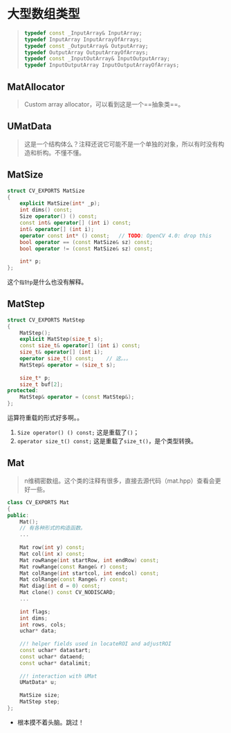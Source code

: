 # 大型数组类型

> ```c++
> typedef const _InputArray& InputArray;
> typedef InputArray InputArrayOfArrays;
> typedef const _OutputArray& OutputArray;
> typedef OutputArray OutputArrayOfArrays;
> typedef const _InputOutArray& InputOutputArray;
> typedef InputOutputArray InputOutputArrayOfArrays;
> ```

## MatAllocator

> Custom array allocator，可以看到这是一个==抽象类==。

## UMatData

> 这是一个结构体么？注释还说它可能不是一个单独的对象，所以有时没有构造和析构。不懂不懂。

## MatSize

```c++
struct CV_EXPORTS MatSize
{
	explicit MatSize(int* _p);
    int dims() const;
    Size operator() () const;
    const int& operator[] (int i) const;
    int& operator[] (int i);
    operator const int* () const;	// TODO: OpenCV 4.0: drop this
    bool operator == (const MatSize& sz) const;
    bool operator != (const MatSize& sz) const;
    
    int* p;
};
```

这个`指针p`是什么也没有解释。

## MatStep

```c++
struct CV_EXPORTS MatStep
{
	MatStep();
    explicit MatStep(size_t s);
    const size_t& operator[] (int i) const;
    size_t& operator[] (int i);
    operator size_t() const;	// 这。。。
    MatStep& operator = (size_t s);
    
    size_t* p;
    size_t buf[2];
protected:
    MatStep& operator = (const MatStep&);
};
```

运算符重载的形式好多啊。。

1. `Size operator() () const;`
    这是重载了`()`；
2. `operator size_t() const;`
    这是重载了`size_t()`，是个类型转换。

## Mat

> n维稠密数组。这个类的注释有很多，直接去源代码（mat.hpp）查看会更好一些。

```c++
class CV_EXPORTS Mat
{
public:
    Mat();
    // 有各种形式的构造函数。
    ...
        
	Mat row(int y) const;
    Mat col(int x) const;
    Mat rowRange(int startRow, int endRow) const;
    Mat rowRange(const Range& r) const;
    Mat colRange(int startcol, int endcol) const;
    Mat colRange(const Range& r) const;
    Mat diag(int d = 0) const;
    Mat clone() const CV_NODISCARD;
    ...
        
	int flags;
    int dims;
    int rows, cols;
    uchar* data;
    
    //! helper fields used in locateROI and adjustROI
    const uchar* datastart;
    const uchar* dataend;
    const uchar* datalimit;
    
    //! interaction with UMat
    UMatData* u;
    
    MatSize size;
    MatStep step;
};
```

* 根本摸不着头脑。跳过！